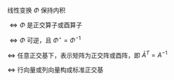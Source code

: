 线性变换 $\Phi$ 保持内积  
  
 $\iff\Phi$ 是正交算子或酉算子  
  
 $\iff\Phi$ 可逆，且 $\Phi^\star=\Phi^{-1}$   
  
 $\iff$ 任意正交基下，表示矩阵为正交阵或酉阵，即 $\bar{A}^T=A^{-1}$   
  
 $\iff$ 行向量或列向量构成标准正交基  

